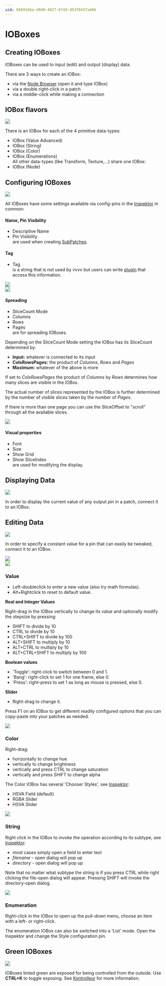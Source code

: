 ```yaml
---
uid: 86693dba-d049-4027-874d-d53f0437ad66
---
```


# IOBoxes

## Creating IOBoxes

IOBoxes can be used to input (edit) and output (display) data.  

There are 3 ways to create an IOBox:  
* via the [Node Browser](xref:eeb8526d-0085-4219-a138-32ac397853f1) (open it and type IOBox)  
* via a double right-click in a patch  
* via a middle-click while making a connection  


## IOBox flavors

![](~/img/BasicPatching_IOBoxTypes3.png "")   


There is an IOBox for each of the 4 primitive data-types:  
* <span class="node">IOBox (Value Advanced)</span>  
* <span class="node">IOBox (String)</span>  
* <span class="node">IOBox (Color)</span>  
* <span class="node">IOBox (Enumerations)</span>  
All other data-types (like Transform, Texture,...) share one IOBox:  
* <span class="node">IOBox (Node)</span>  


## Configuring IOBoxes

![](~/img/BasicPatching_Inlets_Outlets.png "")   



All IOBoxes have some settings available via config-pins in the [Inspektor](xref:9666611a-6f15-4b33-8300-69f56d9ec7d4) in common:  

#### Name, Pin Visibility
* Descriptive Name  
* Pin Visibility  
are used when creating [SubPatches](xref:b66f153a-f7c3-4867-a8c9-bce69861d759).  

#### Tag
* Tag  
is a string that is not used by vvvv but users can write [plugin](xref:766d8ac2-5145-417d-b2df-37d24e3b2b6f) that access this information.   



![](~/img/BasicPatching-IOBoxSpreading3.png "")   
![](~/img/BasicPatching-SliceOffset3.png "")   


#### Spreading
* SliceCount Mode  
* Columns  
* Rows   
* Pages  
are for spreading IOBoxes.  

Depending on the <span class="pin">SliceCount Mode</span> setting the IOBox has its SliceCount determined by:   
* **Input:** whatever is connected to its input  
* **ColsRowsPages:** the product of *Columns*, *Rows* and *Pages*  
* **Maximum:** whatever of the above is more  

If set to *ColsRowsPages* the product of *Columns* by *Rows* determines how many slices are visible in the IOBox.   

The actual number of slices represented by the IOBox is further determined by the number of visible slices taken by the number of *Pages*.   

If there is more than one page you can use the <span class="pin">SliceOffset</span> to "scroll" through all the available slices.  



![](~/img/BasicPatching_IOBoxConfig2.png "")   

#### Visual properties

* Font   
* Size  
* Show Grid  
* Show SliceIndex   
are used for modifying the display.  


## Displaying Data

![](~/img/BasicPatching_OutputIOBox3.png "")   


In order to display the current value of any output pin in a patch, connect it to an IOBox.   


## Editing Data

![](~/img/patching_InputIOBox.png "")   


In order to specify a constant value for a pin that can easily be tweaked, connect it to an IOBox.   



![](~/img/patching-valueIOBoxValueAndStepSize2.png "")   
![](~/img/BasicPatching_IOBoxValueTypes.png "")   


### Value

* Left-doubleclick to enter a new value (also try math formulas).  
* Alt+Rightclick to reset to default value.  

**Real and Integer Values**  

Right-drag in the IOBox vertically to change its value and optionally modify the stepsize by pressing:  
* SHIFT to divide by 10  
* CTRL to divide by 10  
* CTRL+SHIFT to divide by 100  
* ALT+SHIFT to multiply by 10  
* ALT+CTRL to multiply by 10  
* ALT+CTRL+SHIFT to multiply by 100  

**Boolean values**  

* 'Toggle': right-click to switch between 0 and 1.  
* 'Bang': right-click to set 1 for one frame, else 0.  
* 'Press':  right-press to set 1 as long as mouse is pressed, else 0.  

**Slider**  
* Right-drag to change it.  

Press F1 on an IOBox to get different readily configured options that you can copy-paste into your patches as needed.   




![](~/img/BasicPatching_ColorIOBox3.png "")   

### Color
Right-drag:  

* horizontally to change hue  
* vertically to change brightness   
* vertically and press CTRL to change saturation  
* vertically and press SHIFT to change alpha  

The Color IOBox has several 'Chooser Styles', see [Inspektor](xref:9666611a-6f15-4b33-8300-69f56d9ec7d4):  
* HSVA Field (default)  
* RGBA Slider  
* HSVA Slider  




![](~/img/BasicPatching_StringIOBox.png "")   

### String
Right click in the IOBox to invoke the operation according to its subtype, see [Inspektor](xref:9666611a-6f15-4b33-8300-69f56d9ec7d4):  
* most cases simply open a field to enter text   
* *filename* - open dialog will pop up  
* *directory* - open dialog will pop up  

Note that no matter what subtype the string is if you press CTRL while right clicking the file-open dialog will appear. Pressing SHIFT will invoke the directory-open dialog.  



![](~/img/BasicPatching_IOBoxEnum.png "")   

### Enumeration

Right-click in the IOBox to open up the pull-down menu, choose an item with a left- or right-click.  

The enumeration IOBox can also be switched into a 'List' mode. Open the Inspektor and change the <span class="pin">Style</span> configuration pin.  


## Green IOBoxes

![](~/img/BasicPatching_Kontrolleur.png "")   


IOBoxes tinted green are exposed for being controlled from the outside. Use **CTRL+K** to toggle exposing. See [Kontrolleur](xref:c8fd4535-8b7a-4861-abf1-580520daff26) for more information.   

